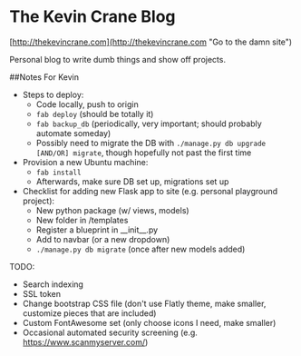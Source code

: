 The Kevin Crane Blog
====================

[http://thekevincrane.com](http://thekevincrane.com "Go to the damn site")

Personal blog to write dumb things and show off projects.

##Notes For Kevin

- Steps to deploy:
    - Code locally, push to origin
    - ``` fab deploy ``` (should be totally it)
    - ``` fab backup_db ``` (periodically, very important; should probably automate someday)
    - Possibly need to migrate the DB with ``` ./manage.py db upgrade [AND/OR] migrate ```, though hopefully not past the first time
- Provision a new Ubuntu machine:
    - ``` fab install ```
    - Afterwards, make sure DB set up, migrations set up
- Checklist for adding new Flask app to site (e.g. personal playground project):
    - New python package (w/ views, models)
    - New folder in /templates
    - Register a blueprint in \_\_init\_\_.py
    - Add to navbar (or a new dropdown)
    - ``` ./manage.py db migrate ``` (once after new models added)

TODO:
- Search indexing
- SSL token
- Change bootstrap CSS file (don't use Flatly theme, make smaller, customize pieces that are included)
- Custom FontAwesome set (only choose icons I need, make smaller)
- Occasional automated security screening (e.g. https://www.scanmyserver.com/)
